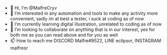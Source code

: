 - 👋 Hi, I’m @MalfreCryv
- 👀 I’m interested in any automation and tools to make any activity more convenient, sadly im at best a tester, i suck at coding as of now
- 🌱 I’m currently learning digital illustration, unrelated to coding as of now
- 💞️ I’m looking to collaborate on anything that is in our interest, yes for both me as you can read above and for you as well
- 📫 How to reach me DISCORD Malfre#9522, LINE eclipsor, INSTAGRAM malfresr 

<!---
MalfreCryvertia/MalfreCryvertia is a ✨ special ✨ repository because its `README.md` (this file) appears on your GitHub profile.
You can click the Preview link to take a look at your changes.
--->
